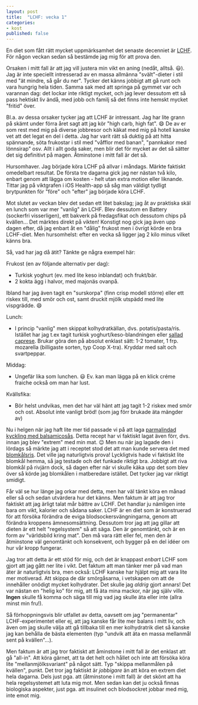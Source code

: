 ```yaml
---
layout: post
title:  "LCHF: vecka 1"
categories:
- kost
published: false
---
```


En diet som fått rätt mycket uppmärksamhet det senaste decenniet är [LCHF](https://sv.wikipedia.org/wiki/Low_Carb_High_Fat). För någon veckan sedan så bestämde jag mig för att prova den.

Orsaken i mitt fall är att jag vill justera min vikt en aning (nedåt, alltså. :smiley:). Jag är inte speciellt intresserad av en massa allmänna "svält"-dieter i stil med "ät mindre, så går du ner". Tycker det känns jobbigt att gå runt och vara hungrig hela tiden. Samma sak med att springa på gymmet var och varannan dag: det lockar inte riktigt mycket, och jag lever dessutom ett så pass hektiskt liv ändå, med jobb och familj så det finns inte hemskt mycket "fritid" över.

Bl.a. av dessa orsaker tycker jag att LCHF är intressant. Jag har lite grann på skämt under förra året sagt att jag kör "high carb, high fat". :smile: De av er som rest med mig på diverse jobbresor och käkat med mig på hotell kanske vet att det legat en del i detta. Jag har varit rätt så duktig på att hitta spännande, söta frukostar i stil med "våfflor med banan", "pannkakor med lönnsirap" osv. Allt i allt goda saker, men blir det för mycket av det så sätter det sig definitivt på magen. Åtminstone i mitt fall är det så.

Hursomhaver. Jag började köra LCHF på allvar i måndags. Märkte faktiskt omedelbart resultat. De första tre dagarna gick jag ner nästan två kilo, enbart genom att lägga om kosten - helt utan extra motion eller liknande. Tittar jag på viktgrafen i iOS Health-app så såg man väldigt tydligt brytpunkten för "före" och "efter" jag  började köra LCHF.

Mot slutet av veckan blev det sedan ett litet bakslag; jag åt av praktiska skäl en lunch som var mer "vanlig" än LCHF. Blev dessutom en Battery (sockerfri visserligen), ett bakverk på fredagsfikat och dessutom chips på kvällen... Det märktes direkt på vikten! Konstigt nog gick jag även upp dagen efter, då jag enbart åt en "dålig" frukost men i övrigt körde en bra LCHF-diet. Men hursomhelst: efter en vecka så ligger jag 2 kilo minus vilket känns bra.

Så, vad har jag då ätit? Tänkte ge några exempel här:

Frukost (en av följande alternativ per dag):

* Turkisk yoghurt (ev. med lite keso inblandat) och frukt/bär.
* 2 kokta ägg i halvor, med majonäs ovanpå.

Ibland har jag även tagit en "surskorpa" (finn crisp modell större) eller ett riskex till, med smör och ost, samt druckit mjölk utspädd med lite vispgrädde. :smile:

Lunch:

* I princip "vanlig" men skippat kolhydratkällan, dvs. potatis/pasta/ris. Istället har jag t.ex tagit turkisk yoghurt/keso-blandningen eller [sallad caprese](http://www.alltomlchf.nu/2011/06/caprese-sallad.html). Brukar göra den på absolut enklast sätt: 1-2 tomater, 1 frp. mozarella (billigaste sorten, typ Coop X-tra). Kryddar med salt och svartpeppar.

Middag:

* Ungefär lika som lunchen. :smiley: Ev. kan man lägga på en klick créme fraiche också om man har lust.

Kvällsfika:

* Bör helst undvikas, men det har väl hänt att jag tagit 1-2 riskex med smör och ost. Absolut inte vanligt bröd! (som jag förr brukade äta mängder av)

Nu i helgen när jag haft lite mer tid passade vi på att laga [parmalindad kyckling med balsamicosås](http://www.alltomlchf.nu/2011/06/parmalindad-kyckling-med-balsamicosas.html). Detta recept har vi faktiskt lagat även förr, dvs. innan jag blev "extrem" med min mat. :wink: Men nu när jag lagade den i lördags så märkte jag att i receptet stod det att man kunde servera det med [blomkålsris](http://www.alltomlchf.nu/2011/03/blomkalsris.html). Det ville jag naturligtvis prova! Lyckligtvis hade vi faktiskt lite blomkål hemma, så jag testade och det funkade riktigt bra. Jobbigt att riva blomkål på rivjärn dock, så dagen efter när vi skulle käka upp det som blev över så körde jag blomkålen i matberedare istället. Det tycker jag var riktigt smidigt.

Får väl se hur länge jag orkar med detta, men har väl tänkt köra en månad eller så och sedan utvärdera hur det känns. Men faktum är att jag tror faktiskt att jag ärligt talat mår bättre av LCHF. Det handlar ju nämligen inte bara om vikt, kalorier och sådana saker. LCHF är en diet som är konstruerad för att försöka förändra de eviga blodsockersvängningarna, genom att förändra kroppens ämnesomsättning. Dessutom tror jag att jag gillar att dieten är ett helt "regelsystem" så att säga. Den är genomtänkt, och är en form av "världsbild kring mat". Den må vara rätt eller fel, men den är åtminstone väl genomtänkt och konsekvent, och bygger på en del idéer om hur vår kropp fungerar.

Jag tror att detta är ett stöd för mig, och det är knappast *enbart* LCHF som gjort att jag gått ner lite i vikt. Det faktum att man tänker mer på vad man äter är naturligtvis bra, men också: LCHF kanske har hjälpt mig att vara lite mer motiverad. Att skippa de där smörgåsarna, i vetskapen om att de innehåller onödigt mycket kolhydrater. Det skulle jag *aldrig* gjort annars! Det var nästan en "helig ko" för mig, att få äta mina mackor, när jag själv ville. **Ingen** skulle få komma och säga till mig vad jag skulle äta eller inte (allra minst min fru!).

Så förhoppningsvis blir utfallet av detta, oavsett om jag "permanentar" LCHF-experimentet eller ej, att jag kanske får lite mer balans i mitt liv, och även om jag skulle välja att gå tillbaka till en mer kolhydratrik diet så kanske jag kan behålla de bästa elementen (typ "undvik att äta en massa mellanmål sent på kvällen"...).

Men faktum är att jag tror faktiskt att åminstone i mitt fall är det enklast att gå "all-in". Att köra gärnet, att ta det helt och hållet och inte att försöka köra lite "mellanmjölksvariant" på något sätt. Typ "skippa mellanmålen på kvällen", punkt. Det tror jag faktiskt är *jobbigare* än att köra en extrem diet hela dagarna. Dels just pga. att (åtminstone i mitt fall) är det skönt att ha hela regelsystemet att luta mig mot. Men sedan kan det ju också finnas biologiska aspekter, just pga. att insulinet och blodsockret jobbar med mig, inte emot mig.

